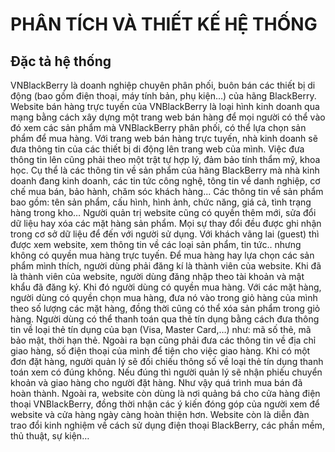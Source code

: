 # PHÂN TÍCH VÀ THIẾT KẾ HỆ THỐNG

## Đặc tả hệ thống
VNBlackBerry là doanh nghiệp chuyên phân phối, buôn bán các thiết bị di động (bao gồm điện thoại, máy tính bản, phụ kiện…) của hãng BlackBerry. 
Website bán hàng trực tuyến của VNBlackBerry là loại hình kinh doanh qua mạng bằng cách xây dựng một trang web bán hàng để mọi người có thể vào đó xem các sản phẩm mà VNBlackBerry phân phối, có thể lựa chọn sản phẩm để mua hàng. Với trang web bán hàng trực tuyến, nhà kinh doanh sẽ đưa thông tin của các thiết bị di động lên trang web của mình. Việc đưa thông tin lên cũng phải theo một trật tự hợp lý, đảm bảo tính thẩm mỹ, khoa học. Cụ thể là các thông tin về sản phẩm của hãng BlackBerry mà nhà kinh doanh đang kinh doanh, các tin tức công nghệ, tông tin về danh nghiệp, cơ chế mua bán, bảo hành, chăm sóc khách hàng... Các thông tin về sản phẩm bao gồm: tên sản phẩm, cấu hình, hình ảnh, chức năng, giá cả, tình trạng hàng trong kho… Người quản trị website cũng có quyền thêm mới, sửa đổi  dữ liệu hay xóa các mặt hàng sản phẩm. Mọi sự thay đổi đều được ghi nhận trong cơ sở dữ liệu để đến với người sử dụng.
Với khách vãng lai (guest) thì được xem website, xem thông tin về các loại sản phẩm, tin tức.. nhưng không có quyền mua hàng trực tuyến. Để mua hàng hay lựa chọn các sản phẩm mình thích, người dùng phải đăng kí là thành viên của website. Khi đã là thành viên của website, người dùng đăng nhập theo tài khoản và mật khẩu đã đăng ký. Khi đó người dùng có quyền mua hàng. Với các mặt hàng, người dùng có quyền chọn mua hàng, đưa nó vào trong giỏ hàng của mình theo số lượng  các mặt hàng, đồng thời cũng có thể xóa sản phẩm trong giỏ hàng. Người dùng có thể thanh toán qua thẻ tín dụng bằng cách đưa thông tin về loại thẻ tín dụng của bạn (Visa, Master Card,…) như: mã số thẻ, mã bảo mật, thời hạn thẻ. Ngoài ra bạn cũng phải đưa các thông tin về địa chỉ giao hàng, số điện thoại của mình để tiện cho việc giao hàng.
Khi có một đơn đặt hàng, người quản lý sẽ đối chiếu thông số về loại thẻ tín dụng thanh toán xem có đúng không. Nếu đúng thì người quản lý sẽ nhận phiếu chuyển khoản và giao hàng cho người đặt hàng. Như vậy quá trình mua bán đã hoàn thành.
Ngoài ra, website còn dùng là nơi quảng bá cho cửa hàng điện thoại VNBlackBerry, đồng thời nhận các ý kiến đóng góp của người xem để website và cửa hàng ngày càng hoàn thiện hơn.
Website còn là diễn đàn trao đổi kinh nghiệm về cách sử dụng điện thoại BlackBerry, các phần mềm, thủ thuật, sự kiện…

